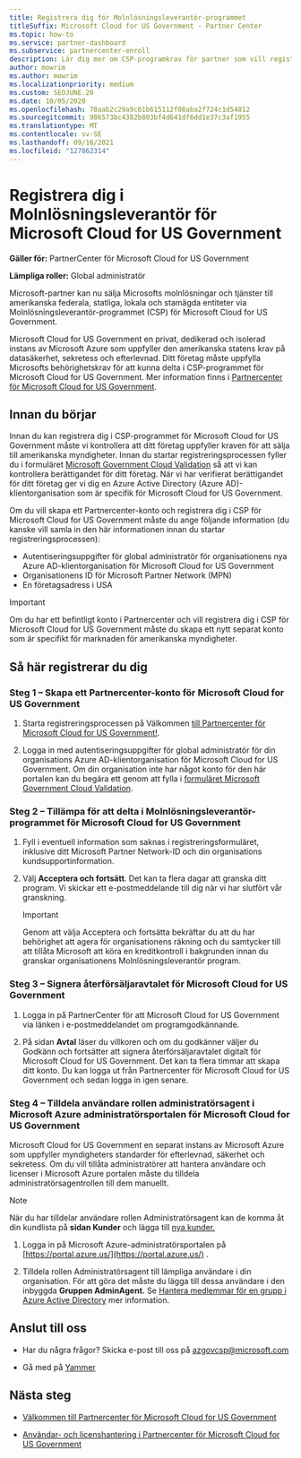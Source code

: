 ```yaml
---
title: Registrera dig för Molnlösningsleverantör-programmet
titleSuffix: Microsoft Cloud for US Government - Partner Center
ms.topic: how-to
ms.service: partner-dashboard
ms.subservice: partnercenter-enroll
description: Lär dig mer om CSP-programkrav för partner som vill registrera sig Molnlösningsleverantör program för Microsoft Cloud for US Government.
author: mowrim
ms.author: mowrim
ms.localizationpriority: medium
ms.custom: SEOJUNE.20
ms.date: 10/05/2020
ms.openlocfilehash: 78aab2c29a9c01b615112f08aba2f724c1d54812
ms.sourcegitcommit: 986573bc4382b803bf4d641df6dd1e37c3af1955
ms.translationtype: MT
ms.contentlocale: sv-SE
ms.lasthandoff: 09/16/2021
ms.locfileid: "127862314"
---
```

# <a name="enroll-in-the-cloud-solution-provider-program-for-microsoft-cloud-for-us-government"></a>Registrera dig i Molnlösningsleverantör för Microsoft Cloud for US Government

**Gäller för:** PartnerCenter för Microsoft Cloud for US Government

**Lämpliga roller:** Global administratör

Microsoft-partner kan nu sälja Microsofts molnlösningar och tjänster till amerikanska federala, statliga, lokala och stamägda entiteter via Molnlösningsleverantör-programmet (CSP) för Microsoft Cloud for US Government.

Microsoft Cloud for US Government en privat, dedikerad och isolerad instans av Microsoft Azure som uppfyller den amerikanska statens krav på datasäkerhet, sekretess och efterlevnad. Ditt företag måste uppfylla Microsofts behörighetskrav för att kunna delta i CSP-programmet för Microsoft Cloud for US Government. Mer information finns i [Partnercenter för Microsoft Cloud for US Government](partner-center-for-microsoft-us-govt-cloud.md).

## <a name="before-you-begin"></a>Innan du börjar

Innan du kan registrera dig i CSP-programmet för Microsoft Cloud for US Government måste vi kontrollera att ditt företag uppfyller kraven för att sälja till amerikanska myndigheter. Innan du startar registreringsprocessen fyller du i formuläret [Microsoft Government Cloud Validation](https://azuregov.microsoft.com/csp) så att vi kan kontrollera berättigandet för ditt företag. När vi har verifierat berättigandet för ditt företag ger vi dig en Azure Active Directory (Azure AD)-klientorganisation som är specifik för Microsoft Cloud for US Government.  

Om du vill skapa ett Partnercenter-konto och registrera dig i CSP för Microsoft Cloud for US Government måste du ange följande information (du kanske vill samla in den här informationen innan du startar registreringsprocessen):

- Autentiseringsuppgifter för global administratör för organisationens nya Azure AD-klientorganisation för Microsoft Cloud for US Government
- Organisationens ID för Microsoft Partner Network (MPN)
- En företagsadress i USA

> [!IMPORTANT]  
> Om du har ett befintligt konto i Partnercenter och vill registrera dig i CSP för Microsoft Cloud for US Government måste du skapa ett nytt separat konto som är specifikt för marknaden för amerikanska myndigheter.

## <a name="how-to-enroll"></a>Så här registrerar du dig

### <a name="step-1---create-a-partner-center-account-for-microsoft-cloud-for-us-government"></a>Steg 1 – Skapa ett Partnercenter-konto för Microsoft Cloud for US Government

1. Starta registreringsprocessen på Välkommen [till Partnercenter för Microsoft Cloud for US Government!](https://partnercenter.microsoft.com/register/resellerusgjoinnow).

2. Logga in med autentiseringsuppgifter för global administratör för din organisations Azure AD-klientorganisation för Microsoft Cloud for US Government. Om din organisation inte har något konto för den här portalen kan du begära ett genom att fylla i [formuläret Microsoft Government Cloud Validation](https://azuregov.microsoft.com/csp).

### <a name="step-2---apply-to-participate-in-the-cloud-solution-provider-program-for-microsoft-cloud-for-us-government"></a>Steg 2 – Tillämpa för att delta i Molnlösningsleverantör-programmet för Microsoft Cloud for US Government

1. Fyll i eventuell information som saknas i registreringsformuläret, inklusive ditt Microsoft Partner Network-ID och din organisations kundsupportinformation.

2. Välj **Acceptera och fortsätt**. Det kan ta flera dagar att granska ditt program. Vi skickar ett e-postmeddelande till dig när vi har slutfört vår granskning.

   > [!IMPORTANT]
   > Genom att välja Acceptera och fortsätta bekräftar du att du har behörighet att agera för organisationens räkning och du samtycker till att tillåta Microsoft att köra en kreditkontroll i bakgrunden innan du granskar organisationens Molnlösningsleverantör program.

### <a name="step-3---sign-the-reseller-agreement-for-microsoft-cloud-for-us-government"></a>Steg 3 – Signera återförsäljaravtalet för Microsoft Cloud for US Government

1. Logga in på PartnerCenter för att Microsoft Cloud for US Government via länken i e-postmeddelandet om programgodkännande.

2. På sidan **Avtal** läser du villkoren och om  du godkänner väljer du Godkänn och fortsätter att signera återförsäljaravtalet digitalt för Microsoft Cloud for US Government. Det kan ta flera timmar att skapa ditt konto. Du kan logga ut från Partnercenter för Microsoft Cloud for US Government och sedan logga in igen senare.

### <a name="step-4---assign-users-to-the-admin-agent-role-in-the-microsoft-azure-admin-portal-for-microsoft-cloud-for-us-government"></a>Steg 4 – Tilldela användare rollen administratörsagent i Microsoft Azure administratörsportalen för Microsoft Cloud for US Government

Microsoft Cloud for US Government en separat instans av Microsoft Azure som uppfyller myndigheters standarder för efterlevnad, säkerhet och sekretess. Om du vill tillåta administratörer att hantera användare och licenser i Microsoft Azure portalen måste du tilldela administratörsagentrollen till dem manuellt.

> [!NOTE]
> När du har tilldelar användare rollen Administratörsagent kan de komma åt din kundlista på **sidan Kunder** och lägga till [nya kunder.](add-a-new-customer.md)

1. Logga in på Microsoft Azure-administratörsportalen på [https://portal.azure.us/](https://portal.azure.us/) .

2. Tilldela rollen Administratörsagent till lämpliga användare i din organisation. För att göra det måste du lägga till dessa användare i den inbyggda **Gruppen AdminAgent.** Se [Hantera medlemmar för en grupp i Azure Active Directory](/azure/active-directory/active-directory-groups-members-azure-portal) mer information.

## <a name="connect-with-us"></a>Anslut till oss

- Har du några frågor? Skicka e-post till oss på azgovcsp@microsoft.com

- Gå med på [Yammer](https://www.yammer.com/cloudpartnercommunity/#/threads/inGroup?type=in_group&feedId=11509777)

## <a name="next-steps"></a>Nästa steg

- [Välkommen till Partnercenter för Microsoft Cloud for US Government](partner-center-for-microsoft-us-govt-cloud.md)

- [Användar- och licenshantering i Partnercenter för Microsoft Cloud for US Government](user-management-in-partner-center-for-microsoft-us-govt-cloud.md)
